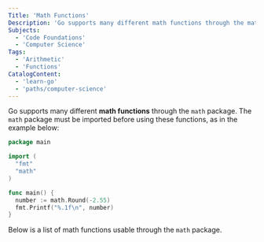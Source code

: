 ```yaml
---
Title: 'Math Functions'
Description: 'Go supports many different math functions through the math package.'
Subjects:
  - 'Code Foundations'
  - 'Computer Science'
Tags:
  - 'Arithmetic'
  - 'Functions'
CatalogContent:
  - 'learn-go'
  - 'paths/computer-science'
---
```


Go supports many different **math functions** through the `math` package. The `math` package must be imported before using these functions, as in the example below:

```go
package main

import (
  "fmt"
  "math"
)

func main() {
  number := math.Round(-2.55)
  fmt.Printf("%.1f\n", number)
}
```

Below is a list of math functions usable through the `math` package.
